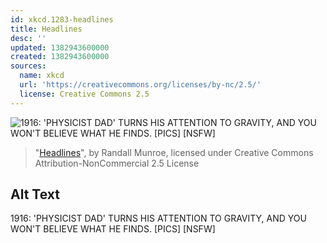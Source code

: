 ```yaml
---
id: xkcd.1283-headlines
title: Headlines
desc: ''
updated: 1382943600000
created: 1382943600000
sources:
  name: xkcd
  url: 'https://creativecommons.org/licenses/by-nc/2.5/'
  license: Creative Commons 2.5
---
```

![1916: 'PHYSICIST DAD' TURNS HIS ATTENTION TO GRAVITY, AND YOU WON'T BELIEVE WHAT HE FINDS. \[PICS\] [NSFW]](https://imgs.xkcd.com/comics/headlines.png)
> "[Headlines](https://xkcd.com/1283/)", by Randall Munroe, licensed under Creative Commons Attribution-NonCommercial 2.5 License

## Alt Text
1916: 'PHYSICIST DAD' TURNS HIS ATTENTION TO GRAVITY, AND YOU WON'T BELIEVE WHAT HE FINDS. \[PICS\] [NSFW]
